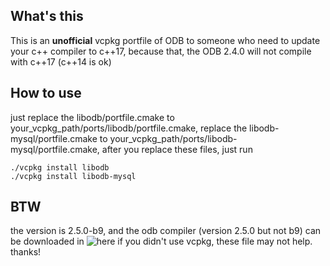 ## What's this
This is an <b>unofficial</b> vcpkg portfile of ODB to someone who need to update your c++ compiler to c++17,
 because that, the ODB 2.4.0  will not compile with c++17 (c++14 is ok)

## How to use
just 
replace the libodb/portfile.cmake to your_vcpkg_path/ports/libodb/portfile.cmake,
replace the libodb-mysql/portfile.cmake to your_vcpkg_path/ports/libodb-mysql/portfile.cmake,
after you replace these files, just run
```
./vcpkg install libodb
./vcpkg install libodb-mysql
```
## BTW
the version is 2.5.0-b9, and the odb compiler (version 2.5.0 but not b9) can be downloaded in ![here](https://codesynthesis.com/~boris/tmp/odb/pre-release/b.3/)
if you didn't use vcpkg, these file may not help.
thanks!
